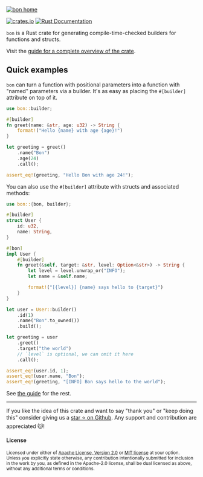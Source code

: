 <a href="https://elastio.github.io/bon/guide/overview">
    <!--
    We use an absolute link to the image here because this README is hosted on crates.io,
    lib.rs and docs.rs where this image isn't available through the relative link.
    -->
    <img
        src="https://elastio.github.io/bon/bon-home.png"
        alt="bon home"
    />
</a>

[![crates.io](https://img.shields.io/crates/v/bon.svg?labelColor=orange&color=darkkhaki)](https://crates.io/crates/bon)
[![Rust Documentation](https://img.shields.io/badge/docs.rs-blue.svg)](https://docs.rs/bon/latest/bon/)

`bon` is a Rust crate for generating compile-time-checked builders for functions and structs.

Visit the [guide for a complete overview of the crate](https://elastio.github.io/bon/guide/overview).

## Quick examples

`bon` can turn a function with positional parameters into a function with "named" parameters via a builder. It's as easy as placing the `#[builder]` attribute on top of it.

```rust
use bon::builder;

#[builder]
fn greet(name: &str, age: u32) -> String {
    format!("Hello {name} with age {age}!")
}

let greeting = greet()
    .name("Bon")
    .age(24)
    .call();

assert_eq!(greeting, "Hello Bon with age 24!");
```

You can also use the `#[builder]` attribute with structs and associated methods:

```rust
use bon::{bon, builder};

#[builder]
struct User {
    id: u32,
    name: String,
}

#[bon]
impl User {
    #[builder]
    fn greet(&self, target: &str, level: Option<&str>) -> String {
        let level = level.unwrap_or("INFO");
        let name = &self.name;

        format!("[{level}] {name} says hello to {target}")
    }
}

let user = User::builder()
    .id(1)
    .name("Bon".to_owned())
    .build();

let greeting = user
    .greet()
    .target("the world")
    // `level` is optional, we can omit it here
    .call();

assert_eq!(user.id, 1);
assert_eq!(user.name, "Bon");
assert_eq!(greeting, "[INFO] Bon says hello to the world");
```

See [the guide](https://elastio.github.io/bon/guide/overview) for the rest.

---

If you like the idea of this crate and want to say "thank you" or "keep doing this" consider giving us a [star ⭐ on Github](https://github.com/elastio/bon). Any support and contribution are appreciated 🐱!

#### License

<sup>
Licensed under either of <a href="https://github.com/elastio/bon/blob/master/LICENSE-APACHE">Apache License, Version
2.0</a> or <a href="https://github.com/elastio/bon/blob/master/LICENSE-MIT">MIT license</a> at your option.
</sup>

<br>

<sub>
Unless you explicitly state otherwise, any contribution intentionally submitted
for inclusion in the work by you, as defined in the Apache-2.0 license, shall be
dual licensed as above, without any additional terms or conditions.
</sub>
